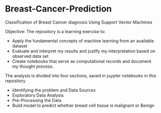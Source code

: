 # Breast-Cancer-Prediction
 Classification of Breast Cancer diagnosis Using Support Vector Machines

Objective:
The repository is a learning exercise to:
* Apply the fundamental concepts of machine learning from an available dataset
* Evaluate and interpret my results and justify my interpretation based on observed data set
* Create notebooks that serve as computational records and document my thought process.

The analysis is divided into four sections, saved in juypter notebooks in this repository
* Identifying the problem and Data Sources
* Exploratory Data Analysis
* Pre-Processing the Data
* Build model to predict whether breast cell tissue is malignant or Benign
